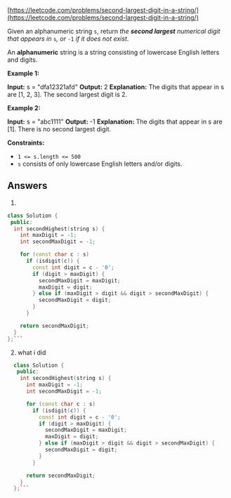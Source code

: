 [https://leetcode.com/problems/second-largest-digit-in-a-string/](https://leetcode.com/problems/second-largest-digit-in-a-string/)

Given an alphanumeric string `s`, return _the **second largest** numerical digit that appears in_ `s`_, or_ `-1` _if it does not exist_.

An **alphanumeric** string is a string consisting of lowercase English letters and digits.

**Example 1:**

**Input:** s = "dfa12321afd"
**Output:** 2
**Explanation:** The digits that appear in s are \[1, 2, 3\]. The second largest digit is 2.

**Example 2:**

**Input:** s = "abc1111"
**Output:** -1
**Explanation:** The digits that appear in s are \[1\]. There is no second largest digit.

**Constraints:**

- `1 <= s.length <= 500`
- `s` consists of only lowercase English letters and/or digits.

## Answers

1.

````cpp
class Solution {
 public:
  int secondHighest(string s) {
    int maxDigit = -1;
    int secondMaxDigit = -1;

    for (const char c : s)
      if (isdigit(c)) {
        const int digit = c - '0';
        if (digit > maxDigit) {
          secondMaxDigit = maxDigit;
          maxDigit = digit;
        } else if (maxDigit > digit && digit > secondMaxDigit) {
          secondMaxDigit = digit;
        }
      }

    return secondMaxDigit;
  }
};```
````

2. what i did

````cpp
  class Solution {
   public:
    int secondHighest(string s) {
      int maxDigit = -1;
      int secondMaxDigit = -1;

      for (const char c : s)
        if (isdigit(c)) {
          const int digit = c - '0';
          if (digit > maxDigit) {
            secondMaxDigit = maxDigit;
            maxDigit = digit;
          } else if (maxDigit > digit && digit > secondMaxDigit) {
            secondMaxDigit = digit;
          }
        }

      return secondMaxDigit;
    }
  };```
````
